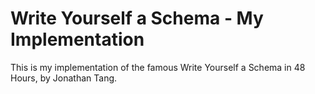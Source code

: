 # Write Yourself a Schema - My Implementation

This is my implementation of the famous Write Yourself a Schema in 48 Hours, by Jonathan Tang.
